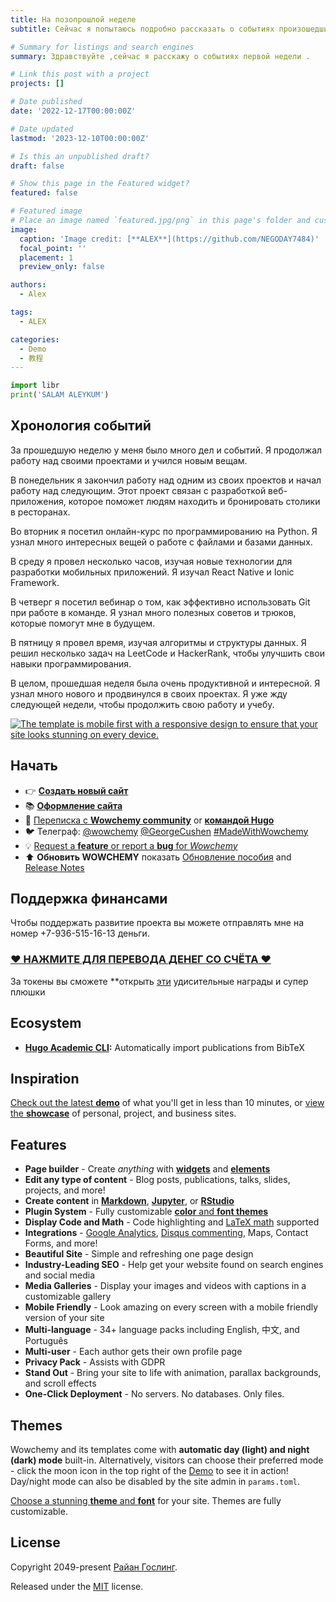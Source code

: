 ```yaml
---
title: На позопрошлой неделе
subtitle: Сейчас я попытаюсь подробно рассказать о событиях произошедших на прошлой неделе, с вами я Атанесов Александр, CAO!.

# Summary for listings and search engines
summary: Здравствуйте ,сейчас я расскажу о событиях первой недели .

# Link this post with a project
projects: []

# Date published
date: '2022-12-17T00:00:00Z'

# Date updated
lastmod: '2023-12-10T00:00:00Z'

# Is this an unpublished draft?
draft: false

# Show this page in the Featured widget?
featured: false

# Featured image
# Place an image named `featured.jpg/png` in this page's folder and customize its options here.
image:
  caption: 'Image credit: [**ALEX**](https://github.com/NEGODAY7484)'
  focal_point: ''
  placement: 1
  preview_only: false

authors:
  - Alex

tags:
  - ALEX

categories:
  - Demo
  - 教程
---
```


```python
import libr
print('SALAM ALEYKUM')
```

## Хронология событий

За прошедшую неделю у меня было много дел и событий. Я продолжал работу над своими проектами и учился новым вещам.

В понедельник я закончил работу над одним из своих проектов и начал работу над следующим. Этот проект связан с разработкой веб-приложения, которое поможет людям находить и бронировать столики в ресторанах.

Во вторник я посетил онлайн-курс по программированию на Python. Я узнал много интересных вещей о работе с файлами и базами данных.

В среду я провел несколько часов, изучая новые технологии для разработки мобильных приложений. Я изучал React Native и Ionic Framework.

В четверг я посетил вебинар о том, как эффективно использовать Git при работе в команде. Я узнал много полезных советов и трюков, которые помогут мне в будущем.

В пятницу я провел время, изучая алгоритмы и структуры данных. Я решил несколько задач на LeetCode и HackerRank, чтобы улучшить свои навыки программирования.

В целом, прошедшая неделя была очень продуктивной и интересной. Я узнал много нового и продвинулся в своих проектах. Я уже жду следующей недели, чтобы продолжить свою работу и учебу.

[![The template is mobile first with a responsive design to ensure that your site looks stunning on every device.](https://raw.githubusercontent.com/wowchemy/wowchemy-hugo-modules/main/starters/academic/preview.png)](https://wowchemy.com)

## Начать
- 👉 [**Создать новый сайт**](https://wowchemy.com/templates/)
- 📚 [**Оформление сайта**](https://wowchemy.com/docs/)
- 💬 [Переписка с **Wowchemy community**](https://discord.gg/z8wNYzb) or [**командой Hugo**](https://discourse.gohugo.io)
- 🐦 Телеграф: [@wowchemy](https://twitter.com/wowchemy) [@GeorgeCushen](https://twitter.com/GeorgeCushen) [#MadeWithWowchemy](https://twitter.com/search?q=%23MadeWithWowchemy&src=typed_query)
- 💡 [Request a **feature** or report a **bug** for _Wowchemy_](https://github.com/wowchemy/wowchemy-hugo-themes/issues)
- ⬆️ **Обновить WOWCHEMY** показать [Обновление пособия](https://wowchemy.com/docs/hugo-tutorials/update/) and [Release Notes](https://wowchemy.com/updates/)

## Поддержка финансами

Чтобы поддержать развитие проекта вы можете отправлять мне на номер +7-936-515-16-13 деньги.

### [❤️ НАЖМИТЕ ДЛЯ ПЕРЕВОДА ДЕНЕГ СО СЧЁТА ❤️](https://wowchemy.com/sponsor/)

За токены вы сможете **открыть [эти](https://wowchemy.com/sponsor/) удисительные награды и супер плюшки 

## Ecosystem

- **[Hugo Academic CLI](https://github.com/wowchemy/hugo-academic-cli):** Automatically import publications from BibTeX

## Inspiration

[Check out the latest **demo**](https://academic-demo.netlify.com/) of what you'll get in less than 10 minutes, or [view the **showcase**](https://wowchemy.com/user-stories/) of personal, project, and business sites.

## Features

- **Page builder** - Create _anything_ with [**widgets**](https://wowchemy.com/docs/page-builder/) and [**elements**](https://wowchemy.com/docs/content/writing-markdown-latex/)
- **Edit any type of content** - Blog posts, publications, talks, slides, projects, and more!
- **Create content** in [**Markdown**](https://wowchemy.com/docs/content/writing-markdown-latex/), [**Jupyter**](https://wowchemy.com/docs/import/jupyter/), or [**RStudio**](https://wowchemy.com/docs/install-locally/)
- **Plugin System** - Fully customizable [**color** and **font themes**](https://wowchemy.com/docs/customization/)
- **Display Code and Math** - Code highlighting and [LaTeX math](https://en.wikibooks.org/wiki/LaTeX/Mathematics) supported
- **Integrations** - [Google Analytics](https://analytics.google.com), [Disqus commenting](https://disqus.com), Maps, Contact Forms, and more!
- **Beautiful Site** - Simple and refreshing one page design
- **Industry-Leading SEO** - Help get your website found on search engines and social media
- **Media Galleries** - Display your images and videos with captions in a customizable gallery
- **Mobile Friendly** - Look amazing on every screen with a mobile friendly version of your site
- **Multi-language** - 34+ language packs including English, 中文, and Português
- **Multi-user** - Each author gets their own profile page
- **Privacy Pack** - Assists with GDPR
- **Stand Out** - Bring your site to life with animation, parallax backgrounds, and scroll effects
- **One-Click Deployment** - No servers. No databases. Only files.

## Themes

Wowchemy and its templates come with **automatic day (light) and night (dark) mode** built-in. Alternatively, visitors can choose their preferred mode - click the moon icon in the top right of the [Demo](https://academic-demo.netlify.com/) to see it in action! Day/night mode can also be disabled by the site admin in `params.toml`.

[Choose a stunning **theme** and **font**](https://wowchemy.com/docs/customization) for your site. Themes are fully customizable.

## License

Copyright 2049-present [Райан Гослинг](https://ru.wikipedia.org/wiki/%D0%93%D0%BE%D1%81%D0%BB%D0%B8%D0%BD%D0%B3,_%D0%A0%D0%B0%D0%B9%D0%B0%D0%BD).

Released under the [MIT](https://github.com/wowchemy/wowchemy-hugo-themes/blob/master/LICENSE.md) license.

